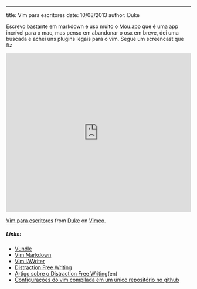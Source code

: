 ---
title: Vim para escritores
date: 10/08/2013
author: Duke

Escrevo bastante em markdown e uso muito o [Mou.app](http://mouapp.com) que é uma app incrível para o mac, mas penso em abandonar o osx em breve, dei uma buscada e achei uns plugins legais para o vim.  Segue um screencast que fiz

<iframe src="http://player.vimeo.com/video/72115475" width="100%" height="435" frameborder="0"></iframe> <p><a href="http://vimeo.com/72115475">Vim para escritores</a> from <a href="http://vimeo.com/dukex">Duke</a> on <a href="https://vimeo.com">Vimeo</a>.</p>


##### Links:

* [Vundle](http://github.com/gmarik/vundle)
* [Vim Markdown](http://github.com/plasticboy/vim-markdown)
* [Vim iAWriter](http:/github.com/jacekd/vim-iawriter)
* [Distraction Free Writing](http://github.com/laktek/distraction-free-writing-vim)
* [Artigo sobre o Distraction Free Writing](http://laktek.com/2012/09/05/distraction-free-writing-with-vim/)(en) 
* [Configurações do vim compilada em um único repositório no github](http://github.com/dukex/vim-writers)